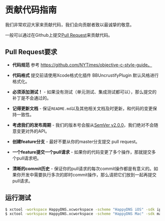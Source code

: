 # 贡献代码指南

我们非常欢迎大家来贡献代码，我们会向贡献者致以最诚挚的敬意。

一般可以通过在Github上提交[Pull Request](https://github.com/qiniu/happy-dns-objc)来贡献代码。

## Pull Request要求

- **代码规范** 参考 https://github.com/NYTimes/objective-c-style-guide。

- **代码格式** 提交前请使用Xcode格式化插件 BBUncrustifyPlugin 默认风格进行格式化。

- **必须添加测试！** - 如果没有测试（单元测试、集成测试都可以），那么提交的补丁是不会通过的。

- **记得更新文档** - 保证`README.md`以及其他相关文档及时更新，和代码的变更保持一致性。

- **考虑我们的发布周期** - 我们的版本号会服从[SemVer v2.0.0](http://semver.org/)，我们绝对不会随意变更对外的API。

- **创建feature分支** - 最好不要从你的master分支提交 pull request。

- **一个feature提交一个pull请求** - 如果你的代码变更了多个操作，那就提交多个pull请求吧。

- **清晰的commit历史** - 保证你的pull请求的每次commit操作都是有意义的。如果你开发中需要执行多次的即时commit操作，那么请把它们放到一起再提交pull请求。

## 运行测试

``` bash
$ xctool -workspace HappyDNS.xcworkspace -scheme "HappyDNS iOS" -sdk iphonesimulator -configuration Release test -test-sdk iphonesimulator7.0 -freshInstall -freshSimulator
$ xctool -workspace HappyDNS.xcworkspace -scheme "HappyDNS Mac" -sdk macosx -configuration Release test -test-sdk macosx


```
